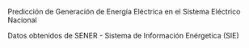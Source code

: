 Predicción de Generación de Energía Eléctrica en el Sistema Eléctrico Nacional

Datos obtenidos de SENER - Sistema de Información Enérgetica (SIE)

